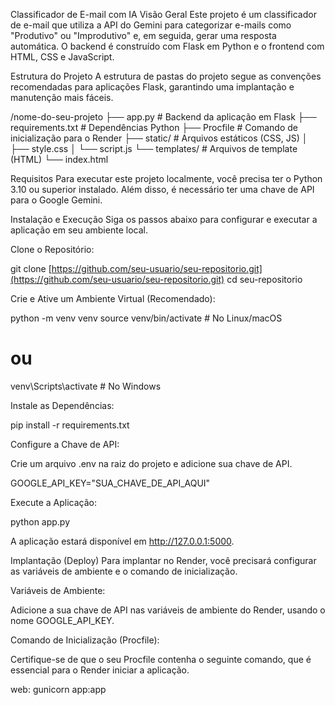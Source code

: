 Classificador de E-mail com IA
Visão Geral
Este projeto é um classificador de e-mail que utiliza a API do Gemini para categorizar e-mails como "Produtivo" ou "Improdutivo" e, em seguida, gerar uma resposta automática. O backend é construído com Flask em Python e o frontend com HTML, CSS e JavaScript.

Estrutura do Projeto
A estrutura de pastas do projeto segue as convenções recomendadas para aplicações Flask, garantindo uma implantação e manutenção mais fáceis.

/nome-do-seu-projeto
├── app.py                      # Backend da aplicação em Flask
├── requirements.txt            # Dependências Python
├── Procfile                    # Comando de inicialização para o Render
├── static/                     # Arquivos estáticos (CSS, JS)
│   ├── style.css
│   └── script.js
└── templates/                  # Arquivos de template (HTML)
    └── index.html

Requisitos
Para executar este projeto localmente, você precisa ter o Python 3.10 ou superior instalado. Além disso, é necessário ter uma chave de API para o Google Gemini.

Instalação e Execução
Siga os passos abaixo para configurar e executar a aplicação em seu ambiente local.

Clone o Repositório:

git clone [https://github.com/seu-usuario/seu-repositorio.git](https://github.com/seu-usuario/seu-repositorio.git)
cd seu-repositorio

Crie e Ative um Ambiente Virtual (Recomendado):

python -m venv venv
source venv/bin/activate   # No Linux/macOS
# ou
venv\Scripts\activate      # No Windows

Instale as Dependências:

pip install -r requirements.txt

Configure a Chave de API:

Crie um arquivo .env na raiz do projeto e adicione sua chave de API.

GOOGLE_API_KEY="SUA_CHAVE_DE_API_AQUI"

Execute a Aplicação:

python app.py

A aplicação estará disponível em http://127.0.0.1:5000.

Implantação (Deploy)
Para implantar no Render, você precisará configurar as variáveis de ambiente e o comando de inicialização.

Variáveis de Ambiente:

Adicione a sua chave de API nas variáveis de ambiente do Render, usando o nome GOOGLE_API_KEY.

Comando de Inicialização (Procfile):

Certifique-se de que o seu Procfile contenha o seguinte comando, que é essencial para o Render iniciar a aplicação.

web: gunicorn app:app
